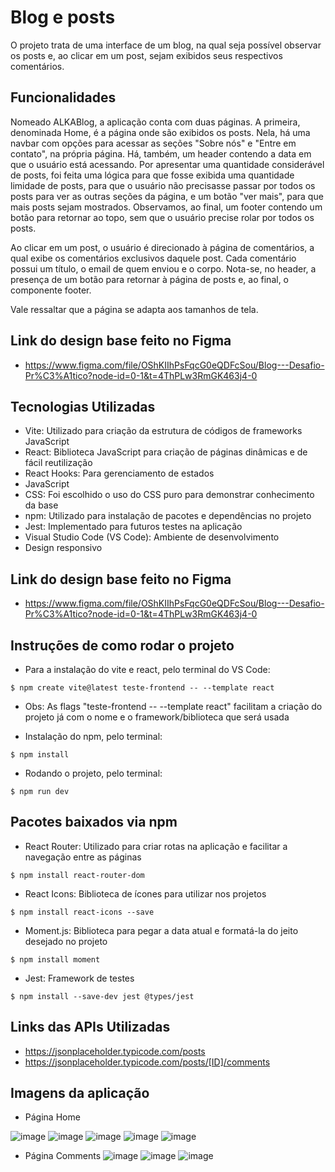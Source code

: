 # Blog e posts

O projeto trata de uma interface de um blog, na qual seja possível observar os posts e, ao clicar em um post, sejam exibidos seus respectivos comentários.

## Funcionalidades

Nomeado ALKABlog, a aplicação conta com duas páginas. A primeira, denominada Home, é a página onde são exibidos os posts. Nela, há uma navbar com opções para acessar as seções "Sobre nós" e "Entre em contato", na própria página. Há, também, um header contendo a data em que o usuário está acessando. Por apresentar uma quantidade considerável de posts, foi feita uma lógica para que fosse exibida uma quantidade limidade de posts, para que o usuário não precisasse passar por todos os posts para ver as outras seções da página, e um botão "ver mais", para que mais posts sejam mostrados. Observamos, ao final, um footer contendo um botão para retornar ao topo, sem que o usuário precise rolar por todos os posts.

Ao clicar em um post, o usuário é direcionado à página de comentários, a qual exibe os comentários exclusivos daquele post. Cada comentário possui um título, o email de quem enviou e o corpo. Nota-se, no header, a presença de um botão para retornar à página de posts e, ao final, o componente footer.

Vale ressaltar que a página se adapta aos tamanhos de tela.

## Link do design base feito no Figma

- https://www.figma.com/file/OShKIIhPsFqcG0eQDFcSou/Blog---Desafio-Pr%C3%A1tico?node-id=0-1&t=4ThPLw3RmGK463j4-0

## Tecnologias Utilizadas

- Vite: Utilizado para criação da estrutura de códigos de frameworks JavaScript
- React: Biblioteca JavaScript para criação de páginas dinâmicas e de fácil reutilização
- React Hooks: Para gerenciamento de estados
- JavaScript
- CSS: Foi escolhido o uso do CSS puro para demonstrar conhecimento da base
- npm: Utilizado para instalação de pacotes e dependências no projeto
- Jest: Implementado para futuros testes na aplicação
- Visual Studio Code (VS Code): Ambiente de desenvolvimento
- Design responsivo

## Link do design base feito no Figma
- https://www.figma.com/file/OShKIIhPsFqcG0eQDFcSou/Blog---Desafio-Pr%C3%A1tico?node-id=0-1&t=4ThPLw3RmGK463j4-0

## Instruções de como rodar o projeto

- Para a instalação do vite e react, pelo terminal do VS Code:
```
$ npm create vite@latest teste-frontend -- --template react
```
- Obs: As flags "teste-frontend -- --template react" facilitam a criação do projeto já com o nome e o framework/biblioteca que será usada

- Instalação do npm, pelo terminal:
```
$ npm install
```
- Rodando o projeto, pelo terminal:
```
$ npm run dev
```

## Pacotes baixados via npm
- React Router: Utilizado para criar rotas na aplicação e facilitar a navegação entre as páginas

```
$ npm install react-router-dom
```
- React Icons: Biblioteca de ícones para utilizar nos projetos

```
$ npm install react-icons --save
```
- Moment.js: Biblioteca para pegar a data atual e formatá-la do jeito desejado no projeto
```
$ npm install moment
```
- Jest: Framework de testes
```
$ npm install --save-dev jest @types/jest
```

## Links das APIs Utilizadas
- https://jsonplaceholder.typicode.com/posts
- https://jsonplaceholder.typicode.com/posts/[ID]/comments

## Imagens da aplicação
- Página Home

![image](https://user-images.githubusercontent.com/105760278/227955980-50a26f11-099c-4244-82ae-a9ccf7e810cb.png)
![image](https://user-images.githubusercontent.com/105760278/227956144-9a67638b-6087-4faf-afe9-046647be60d2.png)
![image](https://user-images.githubusercontent.com/105760278/227956268-08670551-f61b-4096-b8b3-ccbd5a643284.png)
![image](https://user-images.githubusercontent.com/105760278/227956419-c4bbe30d-0d5f-420c-9d83-0bf879ddef79.png)
![image](https://user-images.githubusercontent.com/105760278/227956606-d8a689ad-5398-4f8a-98ef-1a8723231abe.png)

- Página Comments
![image](https://user-images.githubusercontent.com/105760278/227956808-e9e37db3-fbee-4059-9f0d-ea334fe61e8e.png)
![image](https://user-images.githubusercontent.com/105760278/227957087-42ca970e-1389-4f41-b105-32529a6baf93.png)
![image](https://user-images.githubusercontent.com/105760278/227957278-18d61e39-90fc-4ff2-9dd0-1914f92ed516.png)




